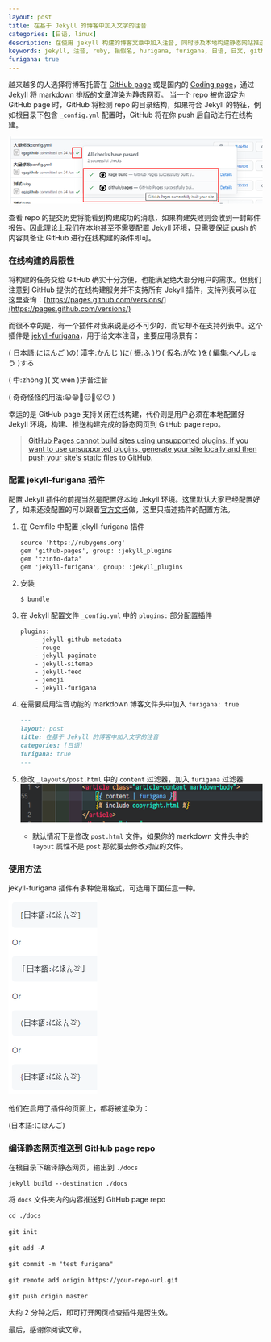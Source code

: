 ```yaml
---
layout: post
title: 在基于 Jekyll 的博客中加入文字的注音
categories: [日语, linux]
description: 在使用 jekyll 构建的博客文章中加入注音, 同时涉及本地构建静态网站推送 github page / coding page 的方法
keywords: jekyll, 注音, ruby, 振假名, hurigana, furigana, 日语, 日文, github page, 静态网页
furigana: true
---
```


越来越多的人选择将博客托管在 [GitHub page](https://pages.github.com/) 或是国内的 [Coding page](https://help.coding.net/docs/devops/cd/static-website.html)，通过 Jekyll 将 markdown 排版的文章渲染为静态网页。
当一个 repo 被你设定为 GitHub page 时，GitHub 将检测 repo 的目录结构，如果符合 Jekyll 的特征，例如根目录下包含 `_config.yml` 配置时，GitHub 将在你 push 后自动进行在线构建。

![](/assets/images/2020-07-23-20-40-26.png)

查看 repo 的提交历史将能看到构建成功的消息，如果构建失败则会收到一封邮件报告。因此理论上我们在本地甚至不需要配置 Jekyll 环境，只需要保证 push 的内容具备让 GitHub 进行在线构建的条件即可。

### 在线构建的局限性

将构建的任务交给 GitHub 确实十分方便，也能满足绝大部分用户的需求。但我们注意到 GitHub 提供的在线构建服务并不支持所有 Jekyll 插件，支持列表可以在这里查询：[https://pages.github.com/versions/](https://pages.github.com/versions/)

而很不幸的是，有一个插件对我来说是必不可少的，而它却不在支持列表中。这个插件是 [jekyll-furigana](https://github.com/guentoan/jekyll-furigana)，用于给文本注音，主要应用场景有：

( 日本語:にほんご )の( 漢字:かんじ )に( 振:ふ )り( 仮名:がな )を( 編集:へんしゅう )する

( 中:zhōng )( 文:wén )拼音注音

( 奇奇怪怪的用法:😀😁🤣😑🤨😮😶 )
 
幸运的是 GitHub page 支持关闭在线构建，代价则是用户必须在本地配置好 Jekyll 环境，构建、推送构建完成的静态网页到 GitHub page repo。

> [GitHub Pages cannot build sites using unsupported plugins. If you want to use unsupported plugins, generate your site locally and then push your site's static files to GitHub.](https://docs.github.com/en/github/working-with-github-pages/about-github-pages-and-jekyll#plugins)

### 配置 jekyll-furigana 插件

配置 Jekyll 插件的前提当然是配置好本地 Jekyll 环境。这里默认大家已经配置好了，如果还没配置的可以跟着[官方文档](http://jekyllcn.com/docs/installation/)做，这里只描述插件的配置方法。

1. 在 Gemfile 中配置 jekyll-furigana 插件
    ``` shell
    source 'https://rubygems.org'
    gem 'github-pages', group: :jekyll_plugins
    gem 'tzinfo-data'
    gem 'jekyll-furigana', group: :jekyll_plugins
    ```

2. 安装
    ``` shell
    $ bundle
    ```

3. 在 Jekyll 配置文件 `_config.yml` 中的 `plugins:` 部分配置插件
    ``` shell
    plugins:
        - jekyll-github-metadata
        - rouge
        - jekyll-paginate
        - jekyll-sitemap
        - jekyll-feed
        - jemoji
        - jekyll-furigana
    ```

4. 在需要启用注音功能的 markdown 博客文件头中加入 `furigana: true`
    ``` markdown
    ---
    layout: post
    title: 在基于 Jekyll 的博客中加入文字的注音
    categories: [日语]
    furigana: true
    ---
    ```

5. 修改 `_layouts/post.html` 中的 `content` 过滤器，加入 `furigana` 过滤器
    ![](/assets/images/2020-07-24-20-20-27.png)
    *   默认情况下是修改 `post.html` 文件，如果你的 markdown 文件头中的 `layout` 属性不是 `post` 那就要去修改对应的文件。

### 使用方法

jekyll-furigana 插件有多种使用格式，可选用下面任意一种。

![](/assets/images/2020-07-24-20-23-07.png)

他们在启用了插件的页面上，都将被渲染为：

(日本語:にほんご)

### 编译静态网页推送到 GitHub page repo

在根目录下编译静态网页，输出到 `./docs`
```shell
jekyll build --destination ./docs
```
将 `docs` 文件夹内的内容推送到 GitHub page repo
```shell
cd ./docs

git init

git add -A

git commit -m "test furigana"

git remote add origin https://your-repo-url.git

git push origin master
```
大约 2 分钟之后，即可打开网页检查插件是否生效。

最后，感谢你阅读文章。